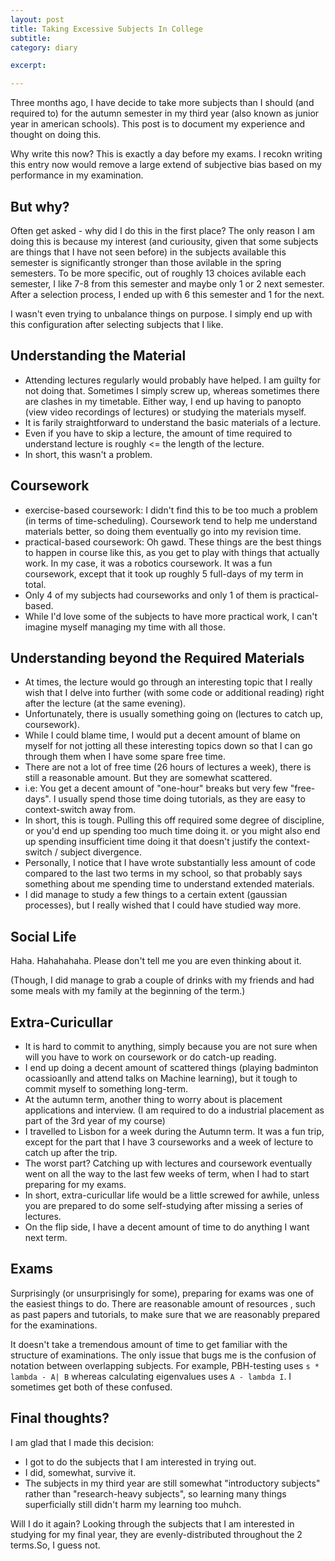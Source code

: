 ```yaml
---
layout: post
title: Taking Excessive Subjects In College
subtitle:
category: diary

excerpt:

---
```


Three months ago, I have decide to take more subjects than I should (and required to) for the autumn semester in my third year (also known as junior year in american schools). This post is to document my experience and thought on doing this.

Why write this now? This is exactly a day before my exams. I recokn writing this entry now would remove a large extend of subjective bias based on my performance in my examination.

## But why?

Often get asked - why did I do this in the first place? The only reason I am doing this is because my interest (and curiousity, given that some subjects are things that I have not seen before) in the subjects available this semester is significantly stronger than those avilable in the spring semesters. To be more specific, out of roughly 13 choices avilable each semester, I like 7-8 from this semester and maybe only 1 or 2 next semester. After a selection process, I ended up with 6 this semester and 1 for the next.

I wasn't even trying to unbalance things on purpose. I simply end up with this configuration after selecting subjects that I like.

## Understanding the Material

- Attending lectures regularly would probably have helped. I am guilty for not doing that. Sometimes I simply screw up, whereas sometimes there are clashes in my timetable. Either way, I end up having to panopto (view video recordings of lectures) or studying the materials myself.
- It is farily straightforward to understand the basic materials of a lecture.
- Even if you have to skip a lecture, the amount of time required to understand lecture is roughly <= the length of the lecture.
- In short, this wasn't a problem.

## Coursework

- exercise-based coursework: I didn't find this to be too much a problem (in terms of time-scheduling). Coursework tend to help me understand materials better, so doing them eventually go into my revision time.
- practical-based coursework: Oh gawd. These things are the best things to happen in course like this, as you get to play with things that actually work. In my case, it was a robotics coursework. It was a fun coursework, except that it took up roughly 5 full-days of my term in total.
- Only 4 of my subjects had courseworks and only 1 of them is practical-based.
- While I'd love some of the subjects to have more practical work, I can't imagine myself managing my time with all those.

## Understanding beyond the Required Materials

- At times, the lecture would go through an interesting topic that I really wish that I delve into further (with some code or additional reading) right after the lecture (at the same evening).
- Unfortunately, there is usually something going on (lectures to catch up, coursework).
- While I could blame time, I would put a decent amount of blame on myself for not jotting all these interesting topics down so that I can go through them when I have some spare free time.
- There are not a lot of free time (26 hours of lectures a week), there is still a reasonable amount. But they are somewhat scattered.
- i.e: You get a decent amount of "one-hour" breaks but very few "free-days". I usually spend those time doing tutorials, as they are easy to context-switch away from.
- In short, this is tough. Pulling this off required some degree of discipline, or you'd end up spending too much time doing it. or you might also end up spending insufficient time doing it that doesn't justify the context-switch / subject divergence.
- Personally, I notice that I have wrote substantially less amount of code compared to the last two terms in my school, so that probably says something about me spending time to understand extended materials.
- I did manage to study a few things to a certain extent (gaussian processes), but I really wished that I could have studied way more.

## Social Life

Haha. Hahahahaha. Please don't tell me you are even thinking about it.

(Though, I did manage to grab a couple of drinks with my friends and had some meals with my family at the beginning of the term.)

## Extra-Curicullar

- It is hard to commit to anything, simply because you are not sure when will you have to work on coursework or do catch-up reading.
- I end up doing a decent amount of scattered things (playing badminton ocassioanlly and attend talks on Machine learning), but it tough to commit myself to something long-term.
- At the autumn term, another thing to worry about is placement applications and interview. (I am required to do a industrial placement as part of the 3rd year of my course)
- I travelled to Lisbon for a week during the Autumn term. It was a fun trip, except for the part that I have 3 courseworks and a week of lecture to catch up after the trip.
- The worst part? Catching up with lectures and coursework eventually went on all the way to the last few weeks of term, when I had to start preparing for my exams.
- In short, extra-curicullar life would be a little screwed for awhile, unless you are prepared to do some self-studying after missing a series of lectures.
- On the flip side, I have a decent amount of time to do anything I want next term.


## Exams

Surprisingly (or unsurprisingly for some), preparing for exams was one of the easiest things to do. There are reasonable amount of resources , such as past papers and tutorials, to make sure that we are reasonably prepared for the examinations.

It doesn't take a tremendous amount of time to get familiar with the structure of examinations. The only issue that bugs me is the confusion of notation between overlapping subjects. For example, PBH-testing uses `s * lambda - A| B` whereas calculating eigenvalues uses `A - lambda I`. I sometimes get both of these confused.

## Final thoughts?

I am glad that I made this decision:

- I got to do the subjects that I am interested in trying out.
- I did, somewhat, survive it.
- The subjects in my third year are still somewhat "introductory subjects" rather than "research-heavy subjects", so learning many things superficially still didn't harm my learning too muhch.

Will I do it again? Looking through the subjects that I am interested in studying for my final year, they are evenly-distributed throughout the 2 terms.So, I guess not.

